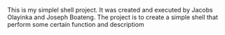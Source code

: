 This is my simplel shell project. It was created and executed by Jacobs Olayinka and
Joseph Boateng. The project is to create a simple shell that perform some certain function and descriptiom

